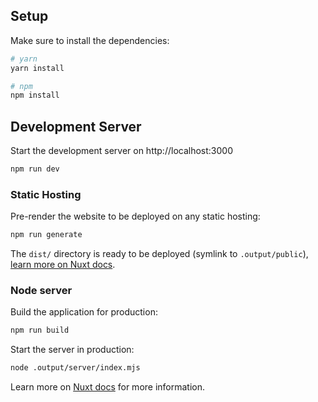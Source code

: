 ## Setup

Make sure to install the dependencies:

```bash
# yarn
yarn install

# npm
npm install
```

## Development Server

Start the development server on http://localhost:3000

```bash
npm run dev
```

### Static Hosting

Pre-render the website to be deployed on any static hosting:

```bash
npm run generate
```

The `dist/` directory is ready to be deployed (symlink to `.output/public`), [learn more on Nuxt docs](https://v3.nuxtjs.org/guide/deploy/static-hosting).

### Node server

Build the application for production:

```bash
npm run build
```

Start the server in production:

```bash
node .output/server/index.mjs
```

Learn more on [Nuxt docs](https://v3.nuxtjs.org/guide/deploy/node-server) for more information.
